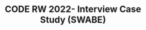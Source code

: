 ---
title: CODE RW 2022- Interview Case Study (SWABE)
redirect_to: https://drive.google.com/drive/folders/199dSu4E1-mRf60jRbzdbDa9oz-3qUpGO?usp=sharing
redirect_from: 
  - /RW22CaseStudyInterviewSWABE
  - /rw22casestudyinterviewswabe
---
